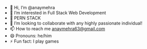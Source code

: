 - 👋 Hi, I’m @anaymehra
- 👀 I’m interested in Full Stack Web Development
- 🌱 PERN STACK 
- 💞️ I’m looking to collaborate with any highly passionate individual!
- 📫 How to reach me anaymehra63@gmail.com
- 😄 Pronouns: he/him
- ⚡ Fun fact: I play games

<!---
anaymehra/anaymehra is a ✨ special ✨ repository because its `README.md` (this file) appears on your GitHub profile.
You can click the Preview link to take a look at your changes.
--->
